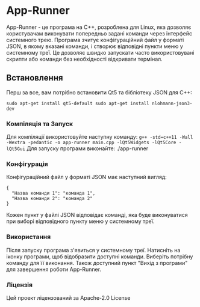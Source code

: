 # App-Runner

App-Runner - це програма на C++, розроблена для Linux, яка дозволяє користувачам виконувати попередньо задані команди через інтерфейс системного трею. Програма зчитує конфігураційний файл у форматі JSON, в якому вказані команди, і створює відповідні пункти меню у системному треї. Це дозволяє швидко запускати часто використовувані скрипти або команди без необхідності відкривати термінал.

## Встановлення
Перш за все, вам потрібно встановити Qt5 та бібліотеку JSON для C++:

``sudo apt-get install qt5-default
sudo apt-get install nlohmann-json3-dev``

### Компіляція та Запуск
Для компіляції використовуйте наступну команду:
``g++ -std=c++11 -Wall -Wextra -pedantic -o app-runner main.cpp -lQt5Widgets -lQt5Core -lQt5Gui``
Для запуску програми виконайте:
./app-runner

### Конфігурація
Конфігураційний файл у форматі JSON має наступний вигляд:
```
{
  "Назва команди 1": "команда 1",
  "Назва команди 2": "команда 2"
}
```

Кожен пункт у файлі JSON відповідає команді, яка буде виконуватися при виборі відповідного пункту меню у системному треї.

### Використання
Після запуску програма з'явиться у системному треї. Натисніть на іконку програми, щоб відобразити доступні команди. Виберіть потрібну команду для її виконання. Також доступний пункт "Вихід з програми" для завершення роботи App-Runner.

### Ліцензія
Цей проект ліцензований за Apache-2.0 License
